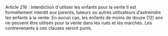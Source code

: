 Article 216 : Interdiction d'utiliser les enfants pour la vente
Il est formellement interdit aux parents, tuteurs ou autres utilisateurs d’astreindre les enfants à la vente.
En aucun cas, les enfants de moins de douze (12) ans ne peuvent être utilisés pour la vente dans les rues et les marchés.
Les contrevenants à ces clauses seront punis.